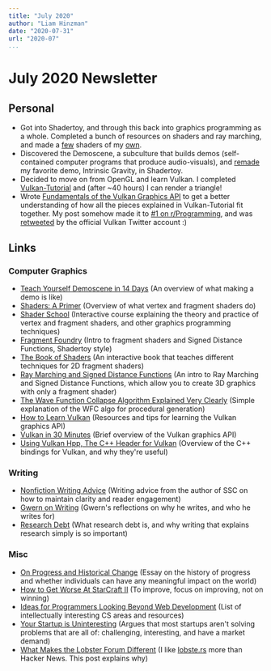 ```yaml
---
title: "July 2020"
author: "Liam Hinzman"
date: "2020-07-31"
url: "2020-07"
...
```


July 2020 Newsletter
====================

## Personal
- Got into Shadertoy, and through this back into graphics programming as a whole. Completed a bunch of resources on shaders and ray marching, and made a [few][171] shaders of my [own][172].
- Discovered the Demoscene, a subculture that builds demos (self-contained computer programs that produce audio-visuals), and [remade][166] my favorite demo, Intrinsic Gravity, in Shadertoy.
- Decided to move on from OpenGL and learn Vulkan. I completed [Vulkan-Tutorial][167] and (after ~40 hours) I can render a triangle!
- Wrote [Fundamentals of the Vulkan Graphics API][168] to get a better understanding of how all the pieces explained in Vulkan-Tutorial fit together. My post somehow made it to [#1 on r/Programming][169], and was [retweeted][170] by the official Vulkan Twitter account :)

## Links
### Computer Graphics
- [Teach Yourself Demoscene in 14 Days][165] (An overview of what making a demo is like)
- [Shaders: A Primer][123] (Overview of what vertex and fragment shaders do)
- [Shader School][124] (Interactive course explaining the theory and practice of vertex and fragment shaders, and other graphics programming techniques)
- [Fragment Foundry][125] (Intro to fragment shaders and Signed Distance Functions, Shadertoy style)
- [The Book of Shaders][127] (An interactive book that teaches different techniques for 2D fragment shaders)
- [Ray Marching and Signed Distance Functions][126] (An intro to Ray Marching and Signed Distance Functions, which allow you to create 3D graphics with only a fragment shader)
- [The Wave Function Collapse Algorithm Explained Very Clearly][160] (Simple explanation of the WFC algo for procedural generation)
- [How to Learn Vulkan][120] (Resources and tips for learning the Vulkan graphics API)
- [Vulkan in 30 Minutes][121] (Brief overview of the Vulkan graphics API)
- [Using Vulkan Hpp, The C++ Header for Vulkan][122] (Overview of the C++ bindings for Vulkan, and why they're useful)

### Writing
- [Nonfiction Writing Advice][138] (Writing advice from the author of SSC on how to maintain clarity and reader engagement)
- [Gwern on Writing][139] (Gwern's reflections on why he writes, and who he writes for)
- [Research Debt][137] (What research debt is, and why writing that explains research simply is so important)

### Misc
- [On Progress and Historical Change][129] (Essay on the history of progress and whether individuals can have any meaningful impact on the world)
- [How to Get Worse At StarCraft II][080] (To improve, focus on improving, not on winning)
- [Ideas for Programmers Looking Beyond Web Development][130] (List of intellectually interesting CS areas and resources)
- [Your Startup is Uninteresting][132] (Argues that most startups aren't solving problems that are all of: challenging, interesting, and have a market demand)
- [What Makes the Lobster Forum Different][164] (I like [lobste.rs][173] more than Hacker News. This post explains why)

# <!-- July 2020 Links -->
[080]: https://illiteracyhasdownsides.com/2020/06/13/how-to-get-worse-at-starcraft-ii/
[120]: https://www.jeremyong.com/c++/vulkan/graphics/rendering/2018/03/26/how-to-learn-vulkan/
[121]: https://renderdoc.org/vulkan-in-30-minutes.html
[122]: https://www.youtube.com/watch?v=qEOsHFFomWg
[123]: https://notes.underscorediscovery.com/shaders-a-primer/
[124]: https://github.com/stackgl/shader-school
[125]: http://hughsk.io/fragment-foundry/chapters/01-hello-world.html
[126]: http://jamie-wong.com/2016/07/15/ray-marching-signed-distance-functions/
[127]: https://thebookofshaders.com/
[129]: https://www.exurbe.com/on-progress-and-historical-change/
[130]: https://carolchen.me/blog/past-webdev/
[131]: https://carolchen.me/blog/founding-bad/
[132]: https://web.archive.org/web/20170728043553/http://www.jeremyong.com/blog/2013/02/16/your-startup-is-uninteresting/
[133]: https://alexnixon.github.io/2019/12/10/writing.html
[134]: https://thume.ca/2017/06/17/tree-diffing/
[135]: https://thume.ca/2019/04/29/comparing-compilers-in-rust-haskell-c-and-python/
[137]: https://distill.pub/2017/research-debt/
[138]: https://slatestarcodex.com/2016/02/20/writing-advice/
[139]: https://www.gwern.net/About#target-audience
[140]: http://paulgraham.com/useful.html
[160]: https://robertheaton.com/2018/12/17/wavefunction-collapse-algorithm/
[164]: https://lobste.rs/s/oackyq/lobsters_community_standards#c_sybvqw
[165]: https://github.com/psenough/teach_yourself_demoscene_in_14_days
[166]: https://www.shadertoy.com/view/tlSyzG
[167]: https://vulkan-tutorial.com/Vulkan-Tutorial
[168]: https://liamhinzman.com/blog/vulkan-fundamentals.html
[169]: https://www.reddit.com/r/programming/comments/hxoekp/fundamentals_of_the_vulkan_graphics_api_why/
[170]: https://twitter.com/LiamHinzman/status/1286299232173985792?s=20
[171]: https://www.shadertoy.com/view/Wt2yzm
[172]: https://www.shadertoy.com/view/tljcDRown.
[173]: http://lobste.rs/
